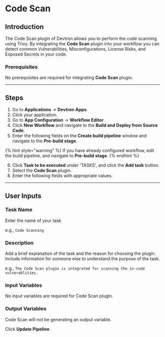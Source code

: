 # Code Scan

## Introduction
The Code Scan plugin of Devtron allows you to perform the code scanning using Trivy. By integrating the **Code Scan** plugin into your workflow you can detect common Vulnerabilities, Misconfigurations, License Risks, and Exposed Secrets in your code.

### Prerequisites
No prerequisites are required for integrating **Code Scan** plugin.

---

## Steps
1. Go to **Applications** → **Devtron Apps**.
2. Click your application.
3. Go to **App Configuration** → **Workflow Editor**.
4. Click **New Workflow** and navigate to the **Build and Deploy from Source Code**.
5. Enter the following fields on the **Create build pipeline** window and navigate to the **Pre-build stage**.

{% hint style="warning" %}
If you have already configured workflow, edit the build pipeline, and navigate to **Pre-build stage**.
{% endhint %}

6. Click **Task to be executed** under 'TASKS', and click the **Add task** button.
6. Select the **Code Scan** plugin.
7. Enter the following fields with appropriate values.
---

## User Inputs

### Task Name
Enter the name of your task 

e.g., `Code Scanning`

### Description
Add a brief explanation of the task and the reason for choosing the plugin. Include information for someone else to understand the purpose of the task.

e.g., `The Code Scan plugin is integrated for scanning the in-code vulnerablities.`

### Input Variables

No input variables are required for Code Scan plugin.

### Output Variables
Code Scan will not be generating an output variable.

Click **Update Pipeline**.


